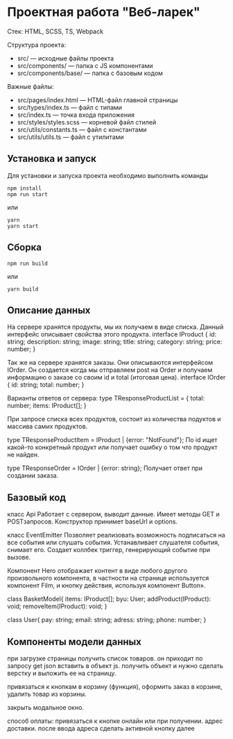 # Проектная работа "Веб-ларек"

Стек: HTML, SCSS, TS, Webpack

Структура проекта:
- src/ — исходные файлы проекта
- src/components/ — папка с JS компонентами
- src/components/base/ — папка с базовым кодом

Важные файлы:
- src/pages/index.html — HTML-файл главной страницы
- src/types/index.ts — файл с типами
- src/index.ts — точка входа приложения
- src/styles/styles.scss — корневой файл стилей
- src/utils/constants.ts — файл с константами
- src/utils/utils.ts — файл с утилитами

## Установка и запуск
Для установки и запуска проекта необходимо выполнить команды

```
npm install
npm run start
```

или

```
yarn
yarn start
```
## Сборка

```
npm run build
```

или

```
yarn build
```

## Описание данных

На сервере хранятся продукты, мы их получаем в виде списка. Данный интерфейс описывает свойства этого продукта.
interface IProduct {
    id: string;
    description: string;
    image: string;
    title: string;
    category: string;
    price: number;
}
 
Так же на сервере хранятся заказы. Они описываются интерфейсом IOrder. Он создается когда мы отправляем post на Order и получаем информацию о заказе со своим id и total (итоговая цена).
interface IOrder {
    id: string;
    total: number;
}

Варианты ответов от сервера:
type TResponseProductList = {
    total: number;
    items: IProduct[];
}

При запросе списка всех продуктов, состоит из количества подуктов и массива самих продуктов.

type TResponseProductItem = IProduct | {error: "NotFound"};
По id ищет какой-то конкретный продукт или получает ошибку о том что продукт не найден.

type TResponseOrder = IOrder | {error: string};
Получает ответ при создании заказа.

## Базовый код

класс Api 
Работает с сервером, выводит данные. Имеет методы GET и POSTзапросов. Конструктор принимет baseUrl и options.

класс EventEmitter
Позволяет реализовать возможность подписаться на все события или слушать события. Устанавливает слушателя события, снимает его. Создает коллбек триггер, генерирующий событие при вызове.

Компонент Hero отображает контент в виде любого другого произвольного компонента, в частности на странице используется компонент Film, и кнопку действия, используя компонент Button».

class BasketModel{
    items: IProduct[];
    byu: User;
    addProduct(IProduct): void;
    removeItem(IProduct): void;
}

class User{
    pay: string;
    email: string;
    adress: string;
    phone: number;
}

## Компоненты модели данных

при загрузке страницы получить список товаров. 
он приходит по запросу get json вставить в объект js. 
получить объект и нужно сделать верстку и выложить ее на страницу. 

привязаться к кнопкам в корзину (функция),
оформить заказ в корзине,
удалить товар из корзины.

закрыть модальное окно.

способ оплаты: привязаться к кнопке онлайн или при получении.
адрес доставки.
после ввода адреса сделать активной кнопку далее
